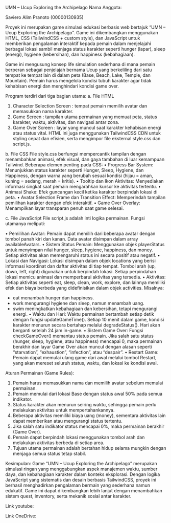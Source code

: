 UMN – Ucup Exploring the Archipelago
Nama Anggota: 



Saviero Alim Pranoto (00000130935)

Proyek ini merupakan game simulasi edukasi berbasis web bertajuk “UMN – Ucup Exploring the Archipelago”. Game ini dikembangkan menggunakan HTML, CSS (TailwindCSS + custom style), dan JavaScript
untuk memberikan pengalaman interaktif kepada pemain dalam menjelajahi berbagai lokasi sambil menjaga status karakter seperti hunger (lapar), sleep (energi), hygiene (kebersihan), dan happiness (kebahagiaan).

Game ini mengusung konsep life simulation sederhana di mana pemain berperan sebagai penjelajah bernama Ucup yang berkeliling dari satu tempat ke tempat lain di dalam peta (Base, Beach, Lake, Temple, dan Mountain). 
Pemain harus mengelola kondisi tubuh karakter agar tidak kehabisan energi dan menghindari kondisi game over.

Program terdiri dari tiga bagian utama:
a.	File HTML
1.	Character Selection Screen : tempat pemain memilih avatar dan memasukkan nama karakter.
2.	Game Screen : tampilan utama permainan yang memuat peta, status karakter, waktu, aktivitas, dan navigasi antar zona.
3.	Game Over Screen : layar yang muncul saat karakter kehabisan energi atau status vital.
HTML ini juga menggunakan TailwindCSS CDN untuk styling cepat dan efisien, serta mengimpor file eksternal style.css dan script.js.

b.	File CSS
File style.css berfungsi mempercantik tampilan dengan menambahkan animasi, efek visual, dan gaya tambahan di luar kemampuan Tailwind.
Beberapa elemen penting pada CSS:
•	Progress Bar System: Menunjukkan status karakter seperti Hunger, Sleep, Hygiene, dan Happiness, dengan warna yang berubah sesuai kondisi (hijau = aman, kuning = sedang, merah = kritis).
•	Tooltip dan Ikon Aktivitas: Menyediakan informasi singkat saat pemain mengarahkan kursor ke aktivitas tertentu.
•	Animasi Shake: Efek guncangan kecil ketika karakter berpindah lokasi di peta.
•	Avatar Selection Frame dan Transition Effect: Memperindah tampilan pemilihan karakter dengan efek interaktif.
•	Game Over Overlay: Menampilkan layar transparan penuh saat game selesai.

c.	File JavaScript
File script.js adalah inti logika permainan.
Fungsi utamanya meliputi:

•	Pemilihan Avatar:
Pemain dapat memilih dari beberapa avatar dengan tombol panah kiri dan kanan. Data avatar disimpan dalam array availableAvatars.
•	Sistem Status Pemain:
Menggunakan objek playerStatus untuk menyimpan nilai hunger, sleep, hygiene, happiness, dan money. Setiap aktivitas akan memengaruhi status ini secara positif atau negatif.
•	Lokasi dan Navigasi:
Lokasi disimpan dalam objek locations yang berisi informasi koordinat dan daftar aktivitas di tiap tempat. Tombol arah (up, down, left, right) digunakan untuk berpindah lokasi. Setiap perpindahan lokasi memicu animasi dan memperbarui aktivitas yang tersedia.
•	Aktivitas:
Setiap aktivitas seperti eat, sleep, clean, work, explore, dan lainnya memiliki efek dan biaya berbeda yang didefinisikan dalam objek activities. Misalnya:
-	eat menambah hunger dan happiness.
-	work mengurangi hygiene dan sleep, namun menambah uang.
-	swim meningkatkan kebahagiaan dan kebersihan, tetapi mengurangi energi.
•	Waktu dan Hari:
Waktu permainan bertambah setiap detik dengan fungsi updateGameTime(). Setiap 10 menit dalam game, kondisi karakter menurun secara bertahap melalui degradeStatus(). Hari akan berganti setelah 24 jam in-game.
•	Sistem Game Over:
Fungsi checkGameOver() memantau status pemain. Jika salah satu status (hunger, sleep, hygiene, atau happiness) mencapai 0, maka permainan berakhir dan layar Game Over akan muncul dengan alasan seperti “starvation”, “exhaustion”, “infection”, atau “despair”.
•	Restart Game:
Pemain dapat memulai ulang game dari awal melalui tombol Restart, yang akan mereset seluruh status, waktu, dan lokasi ke kondisi awal.

Aturan Permainan (Game Rules):
1.	Pemain harus memasukkan nama dan memilih avatar sebelum memulai permainan.
2.	Pemain memulai dari lokasi Base dengan status awal 50% pada semua indikator.
3.	Status karakter akan menurun seiring waktu, sehingga pemain perlu melakukan aktivitas untuk mempertahankannya.
4.	Beberapa aktivitas memiliki biaya uang (money), sementara aktivitas lain dapat memberikan atau mengurangi status tertentu.
5.	Jika salah satu indikator status mencapai 0%, maka permainan berakhir (Game Over).
6.	Pemain dapat berpindah lokasi menggunakan tombol arah dan melakukan aktivitas berbeda di setiap area.
7.	Tujuan utama permainan adalah bertahan hidup selama mungkin dengan menjaga semua status tetap stabil.

Kesimpulan:
Game “UMN – Ucup Exploring the Archipelago” merupakan simulasi ringan yang menggabungkan aspek manajemen waktu, sumber daya, dan kebahagiaan karakter dalam konteks eksplorasi. 
Dengan logika JavaScript yang sistematis dan desain berbasis TailwindCSS, proyek ini berhasil menghadirkan pengalaman bermain yang sederhana namun edukatif. 
Game ini dapat dikembangkan lebih lanjut dengan menambahkan sistem quest, inventory, serta mekanik sosial antar karakter.

Link youtube:

Link OneDrive:

